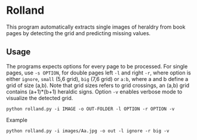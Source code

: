 # Rolland

This program automatically extracts single images of heraldry from book pages by detecting the grid and predicting missing values.

## Usage

The programs expects options for every page to be processed. For single pages, use `-s OPTION`, for double pages left `-l` and right `-r`, where option is either `ignore`, `small` (5,6 grid), `big` (7,6 grid) or `a:b`, where a and b define a grid of size (a,b). Note that grid sizes refers to grid crossings, an (a,b) grid contains (a+1)\*(b+1) heraldic signs. Option `-v` enables verbose mode to visualize the detected grid.

    python rolland.py -i IMAGE -o OUT-FOLDER -l OPTION -r OPTION -v

Example

    python rolland.py -i images/Aa.jpg -o out -l ignore -r big -v
